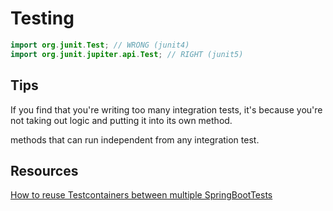 # Testing

```java
import org.junit.Test; // WRONG (junit4)
import org.junit.jupiter.api.Test; // RIGHT (junit5)
```

## Tips

If you find that you're writing too many integration tests,
it's because you're not taking out logic and putting it into its own method. 

methods that can run independent from any integration test.

## Resources

[How to reuse Testcontainers between multiple SpringBootTests](https://stackoverflow.com/questions/62425598)
